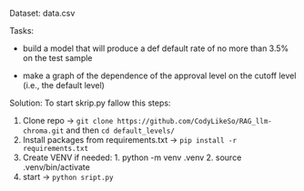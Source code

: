 Dataset: data.csv

Tasks: 
- build a model that will produce a def default rate of no more than 3.5% on the test sample

- make a graph of the dependence of the approval level on the cutoff level (i.e., the default level)

Solution:
To start skrip.py fallow this steps:
1. Clone repo -> ```git clone https://github.com/CodyLikeSo/RAG_llm-chroma.git``` and then ```cd default_levels/```
2. Install packages from requirements.txt -> ```pip install -r requirements.txt```
3. Create VENV if needed: 1. python -m venv .venv
                          2. source .venv/bin/activate
4. start -> ```python sript.py```
